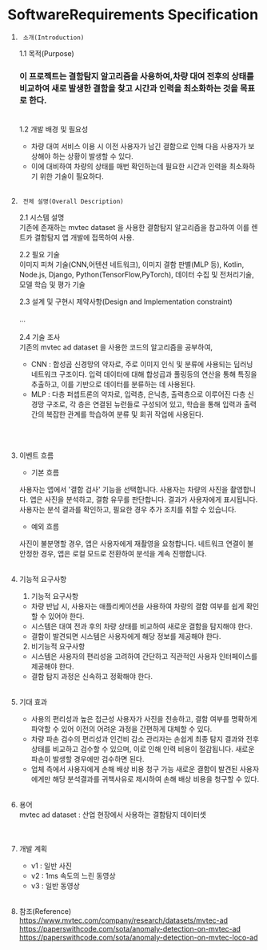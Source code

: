 # SoftwareRequirements Specification


1.      소개(Introduction)
    
    1.1    목적(Purpose) <br>
    ### 이 프로젝트는 결함탐지 알고리즘을 사용하여,차량 대여 전후의 상태를 비교하여 새로 발생한 결함을 찾고 시간과 인력을 최소화하는 것을 목표로 한다.<br><br>

    1.2     개발 배경 및 필요성<br>
    - 차량 대여 서비스 이용 시 이전 사용자가 남긴 결함으로 인해 다음 사용자가 보상해야 하는 상황이 발생할 수 있다.<br>
    -  이에 대비하여 차량의 상태를 매번 확인하는데 필요한 시간과 인력을 최소화하기 위한 기술이 필요하다. <br><br>


2.      전체 설명(Overall Description)
    2.1    시스템 설명<br>
    기존에 존재하는 mvtec dataset 을 사용한 결함탐지 알고리즘을 참고하여 이를 렌트카 결함탐지 앱 개발에 접목하여 사용.<br>

    2.2    필요 기술<br>
    이미지 피쳐 기술(CNN,어텐션 네트워크), 이미지 결함 판별(MLP 등),
    Kotlin, Node.js, Django, Python(TensorFlow,PyTorch), 데이터 수집 및 전처리기술, 모델 학습 및 평가 기술 <br>

    2.3     설계 및 구현시 제약사항(Design and Implementation constraint)<br>   
    ... 
    <br><br>
    2.4     기술 조사<br>
    기존의 mvtec ad dataset 을 사용한 코드의 알고리즘을 공부하여, 
    - CNN : 합성곱 신경망의 약자로, 주로 이미지 인식 및 분류에 사용되는 딥러닝 네트워크 구조이다. 입력 데이터에 대해 합성곱과 풀링등의 연산을 통해 특징을 추출하고, 이를 기반으로 데이터를 분류하는 데 사용된다.
    - MLP : 다층 퍼셉트론의 약자로, 입력층, 은닉층, 출력층으로 이루어진 다층 신경망 구조로, 각 층은 연결된 뉴런들로 구성되어 있고, 학습을 통해 입력과 출력 간의 복잡한 관계를 학습하여 분류 및 회귀 작업에 사용된다.
 
    <br><br>

3. 이벤트 흐름<br>
   - 기본 흐름

   사용자는 앱에서 '결함 검사' 기능을 선택합니다.
   사용자는 차량의 사진을 촬영합니다.
   앱은 사진을 분석하고, 결함 유무를 판단합니다.
   결과가 사용자에게 표시됩니다.
   사용자는 분석 결과를 확인하고, 필요한 경우 추가 조치를 취할 수 있습니다.<br>


   - 예외 흐름

   사진이 불분명할 경우, 앱은 사용자에게 재촬영을 요청합니다.
   네트워크 연결이 불안정한 경우, 앱은 로컬 모드로 전환하여 분석을 계속 진행합니다.<br><br>


4. 기능적 요구사항<br>
   
    1.  기능적 요구사항
     - 차량 반납 시, 사용자는 애플리케이션을 사용하여 차량의 결함 여부를 쉽게 확인할 수 있어야 한다.
     - 시스템은 대여 전과 후의 차량 상태를 비교하여 새로운 결함을 탐지해야 한다.
     - 결함이 발견되면 시스템은 사용자에게 해당 정보를 제공해야 한다.<br>
    2. 비기능적 요구사항

     - 시스템은 사용자의 편리성을 고려하여 간단하고 직관적인 사용자 인터페이스를 제공해야 한다.
     - 결함 탐지 과정은 신속하고 정확해야 한다.
<br><br> 

5. 기대 효과<br>
   -	사용의 편리성과 높은 접근성
    사용자가 사진을 전송하고, 결함 여부를 명확하게 파악할 수 있어 이전의 어려운 과정을 간편하게 대체할 수 있다.
    -	차량 파손 검수의 편리성과 인건비 감소
    관리자는 손쉽게 최종 탐지 결과와 전후 상태를 비교하고 검수할 수 있으며, 이로 인해 인력 비용이 절감됩니다. 새로운 파손이 발생할 경우에만 검수하면 된다.
    -	업체 측에서 사용자에게 손해 배상 비용 청구 가능
    새로운 결함이 발견된 사용자에게만 해당 분석결과를 귀책사유로 제시하여 손해 배상 비용을 청구할 수 있다.<br><br>


6. 용어<br>
   mvtec ad dataset : 산업 현장에서 사용하는 결함탐지 데이터셋<br>
   <br><br>

7. 개발 계획
   - v1 : 일반 사진
   - v2 : 1ms 속도의 느린 동영상
   - v3 : 일반 동영상 <br><br>
   
8. 참조(Reference)<br>
    https://www.mvtec.com/company/research/datasets/mvtec-ad
    <br>https://paperswithcode.com/sota/anomaly-detection-on-mvtec-ad<br>
    https://paperswithcode.com/sota/anomaly-detection-on-mvtec-loco-ad
